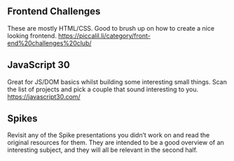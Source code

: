 ## Frontend Challenges

These are mostly HTML/CSS. Good to brush up on how to create a nice looking frontend.
https://piccalil.li/category/front-end%20challenges%20club/

## JavaScript 30

Great for JS/DOM basics whilst building some interesting small things. Scan the list of projects and pick a couple that sound interesting to you.
https://javascript30.com/

## Spikes

Revisit any of the Spike presentations you didn’t work on and read the original resources for them. They are intended to be a good overview of an interesting subject, and they will all be relevant in the second half.

